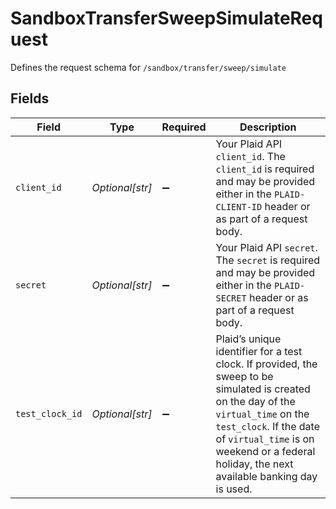 # SandboxTransferSweepSimulateRequest

Defines the request schema for `/sandbox/transfer/sweep/simulate`


## Fields

| Field                                                                                                                                                                                                                                                         | Type                                                                                                                                                                                                                                                          | Required                                                                                                                                                                                                                                                      | Description                                                                                                                                                                                                                                                   |
| ------------------------------------------------------------------------------------------------------------------------------------------------------------------------------------------------------------------------------------------------------------- | ------------------------------------------------------------------------------------------------------------------------------------------------------------------------------------------------------------------------------------------------------------- | ------------------------------------------------------------------------------------------------------------------------------------------------------------------------------------------------------------------------------------------------------------- | ------------------------------------------------------------------------------------------------------------------------------------------------------------------------------------------------------------------------------------------------------------- |
| `client_id`                                                                                                                                                                                                                                                   | *Optional[str]*                                                                                                                                                                                                                                               | :heavy_minus_sign:                                                                                                                                                                                                                                            | Your Plaid API `client_id`. The `client_id` is required and may be provided either in the `PLAID-CLIENT-ID` header or as part of a request body.                                                                                                              |
| `secret`                                                                                                                                                                                                                                                      | *Optional[str]*                                                                                                                                                                                                                                               | :heavy_minus_sign:                                                                                                                                                                                                                                            | Your Plaid API `secret`. The `secret` is required and may be provided either in the `PLAID-SECRET` header or as part of a request body.                                                                                                                       |
| `test_clock_id`                                                                                                                                                                                                                                               | *Optional[str]*                                                                                                                                                                                                                                               | :heavy_minus_sign:                                                                                                                                                                                                                                            | Plaid’s unique identifier for a test clock. If provided, the sweep to be simulated is created on the day of the `virtual_time` on the `test_clock`. If the date of `virtual_time` is on weekend or a federal holiday, the next available banking day is used. |